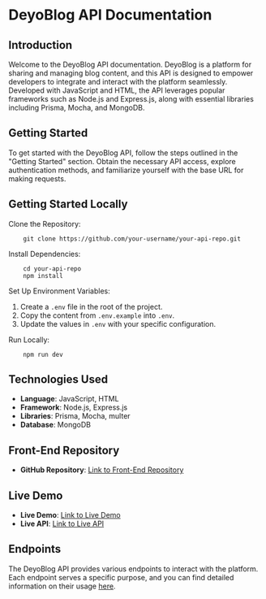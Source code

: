 # DeyoBlog API Documentation

## Introduction

Welcome to the DeyoBlog API documentation. DeyoBlog is a platform for sharing and managing blog content, and this API is designed to empower developers to integrate and interact with the platform seamlessly. Developed with JavaScript and HTML, the API leverages popular frameworks such as Node.js and Express.js, along with essential libraries including Prisma, Mocha, and MongoDB.

## Getting Started

To get started with the DeyoBlog API, follow the steps outlined in the "Getting Started" section. Obtain the necessary API access, explore authentication methods, and familiarize yourself with the base URL for making requests.

## Getting Started Locally

Clone the Repository:

        git clone https://github.com/your-username/your-api-repo.git

Install Dependencies:

        cd your-api-repo
        npm install

Set Up Environment Variables:

1.  Create a `.env` file in the root of the project.
2.  Copy the content from `.env.example` into `.env`.
3.  Update the values in `.env` with your specific configuration.

Run Locally:

        npm run dev

## Technologies Used

-   **Language**: JavaScript, HTML
-   **Framework**: Node.js, Express.js
-   **Libraries**: Prisma, Mocha, multer
-   **Database**: MongoDB

## Front-End Repository

-   **GitHub Repository**: [Link to Front-End Repository](https://github.com/your-username/your-frontend-repo)

## Live Demo

-   **Live Demo**: [Link to Live Demo](https://deyoblog.onrender.com/)
-   **Live API**: [Link to Live API](https://deyoblogapi.onrender.com/)

## Endpoints

The DeyoBlog API provides various endpoints to interact with the platform. Each endpoint serves a specific purpose, and you can find detailed information on their usage [here](https://documenter.getpostman.com/view/21049078/2s9YR58FrE).
